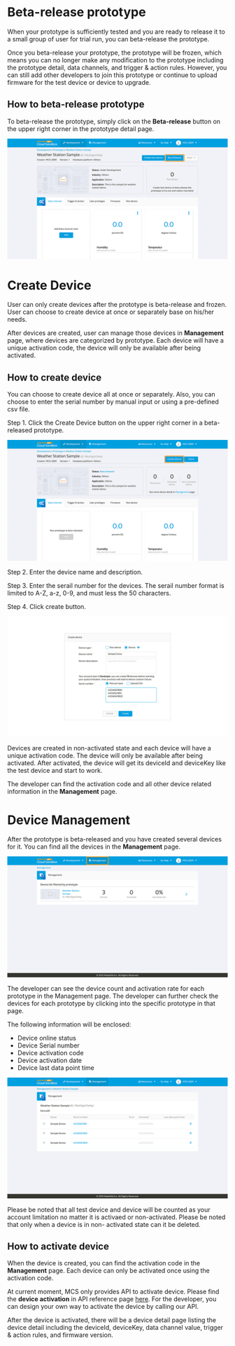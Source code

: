 # Beta-release prototype

When your prototype is sufficiently tested and you are ready to release it to a small group of user for trial run, you can beta-release the prototype.

Once you beta-release your prototype, the prototype will be frozen, which means you can no longer make any modification to the prototype including the prototype detail, data channels, and trigger & action rules. However, you can still add other developers to join this prototype or continue to upload firmware for the test device or device to upgrade.

## How to beta-release prototype

To beta-release the prototype, simply click on the **Beta-release** button on the upper right corner in the prototype detail page.

![](../images/beta_release/img_betarelease_01.png)

# Create Device

User can only create devices after the prototype is beta-release and frozen. User can choose to create device at once or separately base on his/her needs.

After devices are created, user can manage those devices in **Management** page, where devices are categorized by prototype. Each device will have a unique activation code, the device will only be available after being activated.


## How to create device

You can choose to create device all at once or separately. Also, you can choose to enter the serial number by manual input or using a pre-defined csv file.

Step 1. Click the Create Device button on the upper right corner in a beta-released prototype.

![](../images/beta_release/img_betarelease_02.png)

Step 2. Enter the device name and description.

Step 3. Enter the serail number for the devices. The serail number format is limited to A-Z, a-z, 0-9, and must less the 50 characters.

Step 4. Click create button.

![](../images/beta_release/img_betarelease_03.png)

Devices are created in non-activated state and each device will have a unique activation code. The device will only be available after being activated. After activated, the device will get its deviceId and deviceKey like the test device and start to work.

The developer can find the activation code and all other device related information in the **Management** page.

# Device Management

After the prototype is beta-released and you have created several devices for it. You can find all the devices in the **Management** page.

![](../images/beta_release/img_betarelease_04.png)

The developer can see the device count and activation rate for each prototype in the Management page. The developer can further check the devices for each prototype by clicking into the specific prototype in that page.

The following information will be enclosed:
* Device online status
* Device Serial number
* Device activation code
* Device activation date
* Device last data point time

![](../images/beta_release/img_betarelease_05.png)

Please be noted that all test device and device will be counted as your account limitation no matter it is activaed or non-activated. Please be noted that only when a device is in non- activated state can it be deleted.

## How to activate device

When the device is created, you can find the activation code in the **Management** page. Each device can only be activated once using the activation code.

At current moment, MCS only provides API to activate device. Please find the **device activation** in API reference page [here](../api_references/). For the developer, you can design your own way to activate the device by calling our API.


After the device is activated, there will be a device detail page listing the device detail including the deviceId, deviceKey, data channel value, trigger & action rules, and firmware version.


